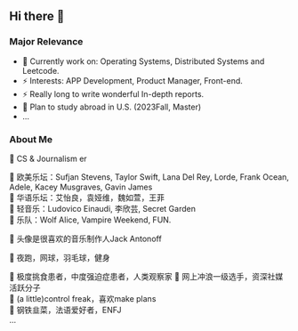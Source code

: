 ## Hi there 👋
### Major Relevance
- 🌱 Currently work on: Operating Systems, Distributed Systems and Leetcode.
- ⚡ Interests: APP Development, Product Manager, Front-end.
- ⚡ Really long to write wonderful In-depth reports.
- 🤔 Plan to study abroad in U.S. (2023Fall, Master)
- ...

### About Me 
🔭 CS & Journalism er  

🔭 欧美乐坛：Sufjan Stevens, Taylor Swift, Lana Del Rey, Lorde, Frank Ocean, Adele, Kacey Musgraves, Gavin James  
🔭 华语乐坛：艾怡良，袁娅维，魏如萱，王菲  
🔭 轻音乐：Ludovico Einaudi, 李欣芸, Secret Garden  
🔭 乐队：Wolf Alice, Vampire Weekend, FUN.  

🔭 头像是很喜欢的音乐制作人Jack Antonoff  

🔭 夜跑，网球，羽毛球，健身  

🔭 极度挑食患者，中度强迫症患者，人类观察家
🔭 网上冲浪一级选手，资深社媒活跃分子  
🔭 (a little)control freak，喜欢make plans  
🔭 钢铁韭菜，法语爱好者，ENFJ  
...

<!--
Here are some ideas to get you started:
- 🔭 I’m currently working on ...
- 🌱 I’m currently learning IOS Development, Deep Learning, Data Base.
- 👯 I’m looking to collaborate on 
- 🤔 I’m looking for help with ...
- 💬 Ask me about ...
- 📫 How to reach me: ...
- 😄 Pronouns: ...
- ⚡ Fun fact: ...
-->
